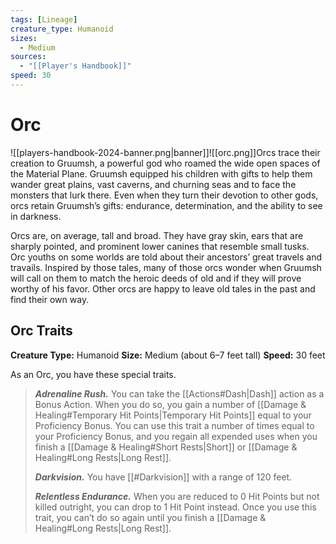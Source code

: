 ```yaml
---
tags: [Lineage]
creature_type: Humanoid
sizes:
  - Medium
sources:
  - "[[Player's Handbook]]"
speed: 30
---
```

# Orc
![[players-handbook-2024-banner.png|banner]]![[orc.png]]Orcs trace their creation to Gruumsh, a powerful god who roamed the wide open spaces of the Material Plane. Gruumsh equipped his children with gifts to help them wander great plains, vast caverns, and churning seas and to face the monsters that lurk there. Even when they turn their devotion to other gods, orcs retain Gruumsh’s gifts: endurance, determination, and the ability to see in darkness.

Orcs are, on average, tall and broad. They have gray skin, ears that are sharply pointed, and prominent lower canines that resemble small tusks. Orc youths on some worlds are told about their ancestors’ great travels and travails. Inspired by those tales, many of those orcs wonder when Gruumsh will call on them to match the heroic deeds of old and if they will prove worthy of his favor. Other orcs are happy to leave old tales in the past and find their own way.
## Orc Traits
**Creature Type:** Humanoid
**Size:** Medium (about 6–7 feet tall)
**Speed:** 30 feet

As an Orc, you have these special traits.
>**_Adrenaline Rush._** You can take the [[Actions#Dash\|Dash]] action as a Bonus Action. When you do so, you gain a number of [[Damage & Healing#Temporary Hit Points\|Temporary Hit Points]] equal to your Proficiency Bonus. You can use this trait a number of times equal to your Proficiency Bonus, and you regain all expended uses when you finish a [[Damage & Healing#Short Rests\|Short]] or [[Damage & Healing#Long Rests\|Long Rest]].
>
>**_Darkvision._** You have [[#Darkvision]] with a range of 120 feet.
>
>**_Relentless Endurance._** When you are reduced to 0 Hit Points but not killed outright, you can drop to 1 Hit Point instead. Once you use this trait, you can’t do so again until you finish a [[Damage & Healing#Long Rests\|Long Rest]].